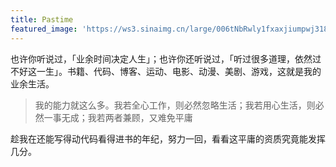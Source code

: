 ```yaml
---
title: Pastime
featured_image: 'https://ws3.sinaimg.cn/large/006tNbRwly1fxaxjiumpwj318z0u0at2.jpg'
---
```


也许你听说过，「业余时间决定人生」；也许你还听说过，「听过很多道理，依然过不好这一生」。书籍、代码、博客、运动、电影、动漫、美剧、游戏，这就是我的业余生活。

> 我的能力就这么多。我若全心工作，则必然忽略生活；我若用心生活，则必然一事无成；我若两者兼顾，又难免平庸

趁我在还能写得动代码看得进书的年纪，努力一回，看看这平庸的资质究竟能发挥几分。

